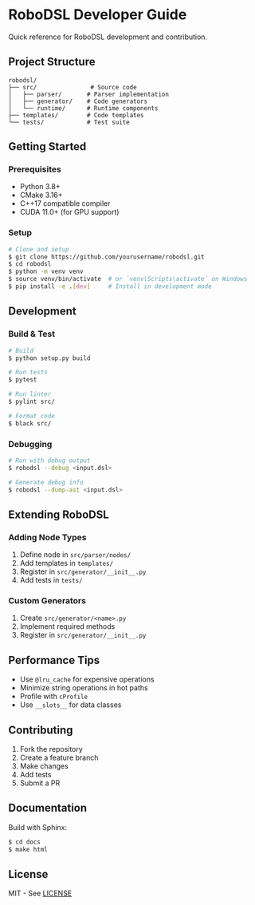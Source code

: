 # RoboDSL Developer Guide

Quick reference for RoboDSL development and contribution.

## Project Structure

```
robodsl/
├── src/               # Source code
│   ├── parser/       # Parser implementation
│   ├── generator/    # Code generators
│   └── runtime/      # Runtime components
├── templates/        # Code templates
└── tests/            # Test suite
```

## Getting Started

### Prerequisites
- Python 3.8+
- CMake 3.16+
- C++17 compatible compiler
- CUDA 11.0+ (for GPU support)

### Setup

```bash
# Clone and setup
$ git clone https://github.com/yourusername/robodsl.git
$ cd robodsl
$ python -m venv venv
$ source venv/bin/activate  # or `venv\Scripts\activate` on Windows
$ pip install -e .[dev]     # Install in development mode
```

## Development

### Build & Test

```bash
# Build
$ python setup.py build

# Run tests
$ pytest

# Run linter
$ pylint src/

# Format code
$ black src/
```

### Debugging

```bash
# Run with debug output
$ robodsl --debug <input.dsl>

# Generate debug info
$ robodsl --dump-ast <input.dsl>
```

## Extending RoboDSL

### Adding Node Types

1. Define node in `src/parser/nodes/`
2. Add templates in `templates/`
3. Register in `src/generator/__init__.py`
4. Add tests in `tests/`

### Custom Generators

1. Create `src/generator/<name>.py`
2. Implement required methods
3. Register in `src/generator/__init__.py`

## Performance Tips

- Use `@lru_cache` for expensive operations
- Minimize string operations in hot paths
- Profile with `cProfile`
- Use `__slots__` for data classes

## Contributing

1. Fork the repository
2. Create a feature branch
3. Make changes
4. Add tests
5. Submit a PR

## Documentation

Build with Sphinx:

```bash
$ cd docs
$ make html
```

## License

MIT - See [LICENSE](LICENSE)
